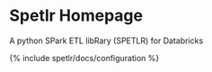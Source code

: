 # Spetlr Homepage

A python SPark ETL libRary (SPETLR) for Databricks


{% include spetlr/docs/configuration %}

